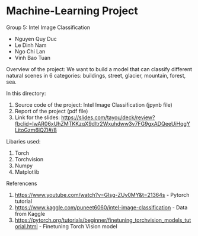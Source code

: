 # Machine-Learning Project
Group 5: Intel Image Classification
- Nguyen Quy Duc
- Le Dinh Nam
- Ngo Chi Lan
- Vinh Bao Tuan

Overview of the project: We want to build a model that can classify different natural scenes in 6 categories: buildings, street, glacier, mountain, forest, sea.

In this directory:
1. Source code of the project: Intel Image Classification (jpynb file)
2. Report of the project (pdf file)
3. Link for the slides: https://slides.com/tayou/deck/review?fbclid=IwAR06xUhZMTKKzqX9dltr2Wxuhdww3v7FG9gxADQeeUiHqgYLitoGzm6lQZI#/8

Libaries used:
1. Torch
2. Torchvision
3. Numpy
4. Matplotlib

Referencens
1. https://www.youtube.com/watch?v=GIsg-ZUy0MY&t=21364s - Pytorch tutorial 
2. https://www.kaggle.com/puneet6060/intel-image-classification - Data from Kaggle
3. https://pytorch.org/tutorials/beginner/finetuning_torchvision_models_tutorial.html - Finetuning Torch Vision model 
